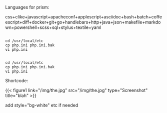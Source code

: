 Languages for prism:

css+clike+javascript+apacheconf+applescript+asciidoc+bash+batch+coffeescript+diff+docker+git+go+handlebars+http+java+json+makefile+markdown+powershell+scss+sql+stylus+textile+yaml

<pre class="command-line" data-user="me" data-host="mine">
<code class="language-bash">
cd /usr/local/etc
cp php.ini php.ini.bak
vi php.ini
</code></pre>

<pre class="command-line" data-user="root" data-host="mine">
<code class="language-bash">
cd /usr/local/etc
cp php.ini php.ini.bak
vi php.ini
</code></pre>

Shortcode:

{{< figure1 link="/img/the.jpg" src="/img/the.jpg" type="Screenshot" title="blah" >}}

add style="bg-white" etc if needed
